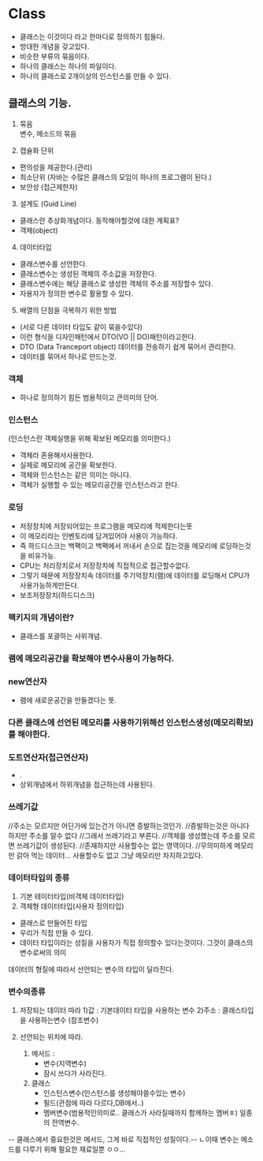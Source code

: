 
Class
=====

-  클래스는 이것이다 라고 한마디로 정의하기 힘들다.
-  방대한 개념을 갖고있다.
-  비슷한 부류의 묶음이다.
-  하나의 클래스는 하나의 파일이다.
-  하나의 클래스로 2개이상의 인스턴스를 만들 수 있다.

## 클래스의 기능.

1) 묶음		
	변수, 메소드의 묶음

2) 캡슐화 단위
-  편의성을 제공한다.(관리)
- 최소단위	(자바는 수많은 클래스의 모임이 하나의 프로그램이 된다.)
- 보안성	(접근제한자)

3) 설계도	(Guid Line)
- 클래스란 추상화개념이다. 동작해야할것에 대한 계획표?
- 객체(object)


4) 데이터타입
- 클래스변수를 선언한다.
- 클래스변수는 생성된 객체의 주소값을 저장한다.
- 클래스변수에는 해당 클래스로 생성한 객체의 주소를 저장할수 있다.
- 자용자가 정의한 변수로 활용할 수 있다.


5) 배열의 단점을 극복하기 위한 방법
- (서로 다른 데이터 타입도 같이 묶을수있다)
- 이런 형식을 디자인패턴에서 DTO(VO || DO)패턴이라고한다.
- DTO (Data Tranceport object) 데이터를 전송하기 쉽게 묶어서 관리한다.
- 데이터를 묶어서 하나로 만드는것.





### 객체
- 하나로 정의하기 힘든 범용적이고 큰의미의 단어.


### 인스턴스	
(인스턴스란 객체실행을 위해 확보된 메모리를 의미한다.)
- 객체라 혼용해서사용한다.
- 실제로 메모리에 공간을 확보한다.
- 객체와 인스턴스는 같은 의미는 아니다.	
- 객체가 실행할 수 있는 메모리공간을 인스턴스라고 한다.


### 로딩
- 저장장치에 저장되어있는 프로그램을 메모리에 적제한다는뜻
- 이 메모리라는 인벤토리에 담겨있어야 사용이 가능하다.
- 즉 하드디스크는 백팩이고 백팩에서 꺼내서 손으로 집는것을 메모리에 로딩하는것을 비유가능.
- CPU는 처리장치로서 저장장치에 직접적으로 접근할수없다.
- 그렇기 때문에 저장장치속 데이터를 주기억장치(램)에 데이터를 로딩해서 CPU가 사용가능하게만든다.
- 보조저장장치(하드디스크)



### 팩키지의 개념이란?
- 클래스를 포괄하는 사위개념.


### 램에 메모리공간을 확보해야 변수사용이 가능하다.
### new연산자
-  램에 새로운공간을 만들겠다는 뜻.


### 다른 클래스에 선언된 메모리를 사용하기위해선 인스턴스생성(메모리확보)를 해야한다.


### 도트연산자(접근연산자)
-   . 
- 상위개념에서 하위개념을 접근하는데 사용된다.



### 쓰레기값
//주소는 모르지만 어딘가에 있는건가 아니면 증발하는것인가.
//증발하는것은 아니다 하지만 주소를 알수 없다
//그래서 쓰래기라고 부른다.
//객체를 생성했는데 주소를 모르면 쓰레기값이 생성된다.
//존재하지만 사용할수는 없는 영역이다.
//무의미하게 메모리만 갉아 먹는 데이터... 사용할수도 없고 그냥 메모리만 차지하고있다.


### 데이터타입의 종류
1) 기본 테이터타입(비객체 데이터타입)
2) 객체형 데이터타입(사용자 정의타입) 
- 클래스로 만들어진 타입
- 우리가 직접 만들 수 있다.
- 데이터 타입이라는 성질을 사용자가 직접 정의할수 있다는것이다. 그것이 클래스의 변수로써의 의미

데이터의 형질에 따라서 선언되는 변수의 타입이 달라진다.

### 변수의종류
1) 저장되는 데이터 따라
	1)값 : 기본데이터 타입을 사용하는 변수
	2)주소 : 클래스타입을 사용하는변수	(참조변수)

2) 선언되는 위치에 따라.
	1) 메서드 : 
		- 변수(지역변수)		
		- 잠시 쓰다가 사라진다.
	2) 클래스 
		- 인스턴스변수(인스턴스를 생성해야쓸수있는 변수) 
		- 필드(관점에 따라 다르다,DB에서..)
		- 멤버변수(범용적인의미로.. 클래스가 사라질때까지 함께하는 멤버ㅎ)
				일종의 전역변수.


--  클래스에서 중요한것은 메서드, 그게 바로 직접적인 성질이다.-- 
ㄴ이때 변수는 메소드를 다루기 위해 필요한 재료일뿐 ㅇㅇ...




